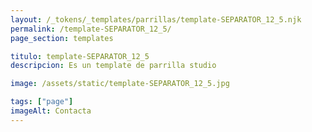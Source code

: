 ```yaml
---
layout: /_tokens/_templates/parrillas/template-SEPARATOR_12_5.njk
permalink: /template-SEPARATOR_12_5/
page_section: templates

titulo: template-SEPARATOR_12_5
descripcion: Es un template de parrilla studio

image: /assets/static/template-SEPARATOR_12_5.jpg

tags: ["page"]
imageAlt: Contacta
---
```

